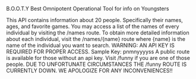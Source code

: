 B.O.O.T.Y
Best Omnipotent Operational Tool for info on Youngsters


This API contains information about 20 people. Specifically their names, ages, and favorite games. 
You may access a list of the names of every individual by visiting the /names route. 
To obtain more detailed information about each individual, visit the /names/{name} route where {name} is the name of the individual you want to search. 
WARNING: AN API KEY IS REQUIRED FOR PROPER ACCESS. 
Sample Key: pnmnyyyyss
A public route is available for those without an api key. 
Visit /funny if you are one of those people. DUE TO UNFORTUNATE CIRCUMSTANCES THE /funny ROUTE IS CURRENTLY DOWN. WE APOLOGIZE FOR ANY INCONVENIENCES!!
